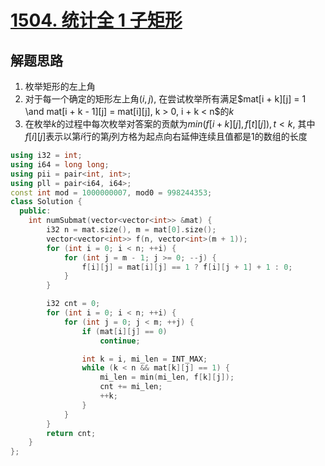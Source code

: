 # [1504. 统计全 1 子矩形](https://leetcode.cn/problems/count-submatrices-with-all-ones/)

## 解题思路

1. 枚举矩形的左上角
1. 对于每一个确定的矩形左上角$(i, j)$, 在尝试枚举所有满足$mat[i + k][j] = 1 \and mat[i + k - 1][j] = mat[i][j], k > 0, i + k < n$的$k$
1. 在枚举$k$的过程中每次枚举对答案的贡献为$min(f[i + k][j], f[t][j]), t < k$, 其中$f[i][j]$表示以第$i$行的第$j$列方格为起点向右延伸连续且值都是$1$的数组的长度

```cpp
using i32 = int;
using i64 = long long;
using pii = pair<int, int>;
using pll = pair<i64, i64>;
const int mod = 1000000007, mod0 = 998244353;
class Solution {
  public:
    int numSubmat(vector<vector<int>> &mat) {
        i32 n = mat.size(), m = mat[0].size();
        vector<vector<int>> f(n, vector<int>(m + 1));
        for (int i = 0; i < n; ++i) {
            for (int j = m - 1; j >= 0; --j) {
                f[i][j] = mat[i][j] == 1 ? f[i][j + 1] + 1 : 0;
            }
        }

        i32 cnt = 0;
        for (int i = 0; i < n; ++i) {
            for (int j = 0; j < m; ++j) {
                if (mat[i][j] == 0)
                    continue;

                int k = i, mi_len = INT_MAX;
                while (k < n && mat[k][j] == 1) {
                    mi_len = min(mi_len, f[k][j]);
                    cnt += mi_len;
                    ++k;
                }
            }
        }
        return cnt;
    }
};

```

